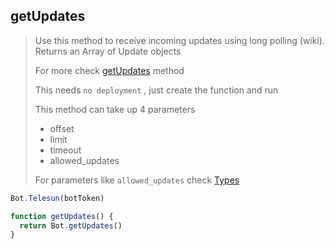 ## getUpdates

> Use this method to receive incoming updates using long polling (wiki). Returns an Array of Update objects
>
> For more check [getUpdates](https://core.telegram.org/bots/api#getupdates) method
>
> This needs `no deployment` , just create the function and run
>
> This method can take up 4 parameters
>
> - offset
> - limit
> - timeout
> - allowed_updates
>
> For parameters like `allowed_updates` check [Types](https://github.com/abdiu34567/telesn.js/tree/main/Docs/Types)

```js
Bot.Telesun(botToken)

function getUpdates() {
  return Bot.getUpdates()
}
```
